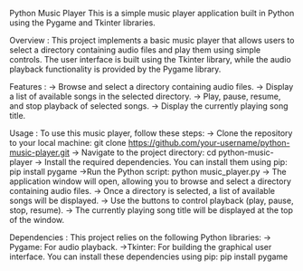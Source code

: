 Python Music Player
This is a simple music player application built in Python using the Pygame and Tkinter libraries.

Overview :
This project implements a basic music player that allows users to select a directory containing audio files and play them using simple controls. The user interface is built using the Tkinter library, while the audio playback functionality is provided by the Pygame library.

Features :
-> Browse and select a directory containing audio files.
-> Display a list of available songs in the selected directory.
-> Play, pause, resume, and stop playback of selected songs.
-> Display the currently playing song title.

Usage : 
To use this music player, follow these steps:
-> Clone the repository to your local machine:
         git clone https://github.com/your-username/python-music-player.git
-> Navigate to the project directory:
         cd python-music-player
-> Install the required dependencies. You can install them using pip:
         pip install pygame
->Run the Python script:
         python music_player.py
-> The application window will open, allowing you to browse and select a directory containing audio files.
-> Once a directory is selected, a list of available songs will be displayed.
-> Use the buttons to control playback (play, pause, stop, resume).
-> The currently playing song title will be displayed at the top of the window.

Dependencies :
This project relies on the following Python libraries:
     -> Pygame: For audio playback.
     ->Tkinter: For building the graphical user interface.
You can install these dependencies using pip:
     pip install pygame
